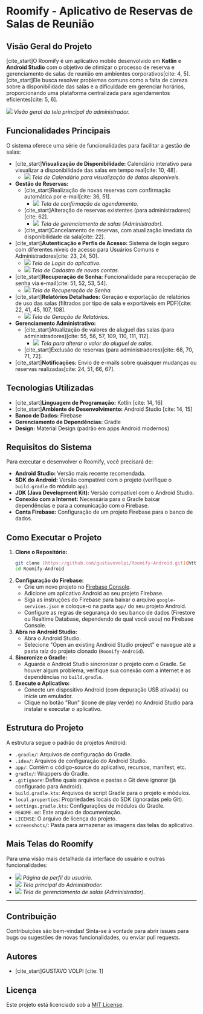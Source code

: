 # Roomify - Aplicativo de Reservas de Salas de Reunião

## Visão Geral do Projeto

[cite_start]O Roomify é um aplicativo mobile desenvolvido em **Kotlin** e **Android Studio** com o objetivo de otimizar o processo de reserva e gerenciamento de salas de reunião em ambientes corporativos[cite: 4, 5]. [cite_start]Ele busca resolver problemas comuns como a falta de clareza sobre a disponibilidade das salas e a dificuldade em gerenciar horários, proporcionando uma plataforma centralizada para agendamentos eficientes[cite: 5, 6].

![](screenshots/tela_admin.png)
_Visão geral da tela principal do administrador._

## Funcionalidades Principais

O sistema oferece uma série de funcionalidades para facilitar a gestão de salas:

* [cite_start]**Visualização de Disponibilidade:** Calendário interativo para visualizar a disponibilidade das salas em tempo real[cite: 10, 48].
    * ![](screenshots/calendario.png)
        _Tela de Calendário para visualização de datas disponíveis._
* **Gestão de Reservas:**
    * [cite_start]Realização de novas reservas com confirmação automática por e-mail[cite: 36, 51].
        * ![](screenshots/confirmar_agendamento.png)
            _Tela de confirmação de agendamento._
    * [cite_start]Alteração de reservas existentes (para administradores)[cite: 62].
        * ![](screenshots/gerenciar_salas.png)
            _Tela de gerenciamento de salas (Administrador)._
    * [cite_start]Cancelamento de reservas, com atualização imediata da disponibilidade da sala[cite: 22].
* [cite_start]**Autenticação e Perfis de Acesso:** Sistema de login seguro com diferentes níveis de acesso para Usuários Comuns e Administradores[cite: 23, 24, 50].
    * ![](screenshots/login.png)
        _Tela de Login do aplicativo._
    * ![](screenshots/cadastro.png)
        _Tela de Cadastro de novas contas._
* [cite_start]**Recuperação de Senha:** Funcionalidade para recuperação de senha via e-mail[cite: 51, 52, 53, 54].
    * ![](screenshots/recuperar_senha.png)
        _Tela de Recuperação de Senha._
* [cite_start]**Relatórios Detalhados:** Geração e exportação de relatórios de uso das salas (filtrados por tipo de sala e exportáveis em PDF)[cite: 22, 41, 45, 107, 108].
    * ![](screenshots/gerar_relatorio.png)
        _Tela de Geração de Relatórios._
* **Gerenciamento Administrativo:**
    * [cite_start]Atualização de valores de aluguel das salas (para administradores)[cite: 55, 56, 57, 109, 110, 111, 112].
        * ![](screenshots/aluguel.png)
            _Tela para alterar o valor do aluguel de salas._
    * [cite_start]Exclusão de reservas (para administradores)[cite: 68, 70, 71, 72].
* [cite_start]**Notificações:** Envio de e-mails sobre quaisquer mudanças ou reservas realizadas[cite: 24, 51, 66, 67].

## Tecnologias Utilizadas

* [cite_start]**Linguagem de Programação:** Kotlin [cite: 14, 16]
* [cite_start]**Ambiente de Desenvolvimento:** Android Studio [cite: 14, 15]
* **Banco de Dados:** Firebase
* **Gerenciamento de Dependências:** Gradle
* **Design:** Material Design (padrão em apps Android modernos)

## Requisitos do Sistema

Para executar e desenvolver o Roomify, você precisará de:

* **Android Studio:** Versão mais recente recomendada.
* **SDK do Android:** Versão compatível com o projeto (verifique o `build.gradle` do módulo `app`).
* **JDK (Java Development Kit):** Versão compatível com o Android Studio.
* **Conexão com a Internet:** Necessária para o Gradle baixar dependências e para a comunicação com o Firebase.
* **Conta Firebase:** Configuração de um projeto Firebase para o banco de dados.

## Como Executar o Projeto

1.  **Clone o Repositório:**
    ```bash
    git clone [https://github.com/gustavovolpi/Roomify-Android.git](https://github.com/gustavovolpi/Roomify-Android.git) # Substitua pela URL do seu repositório
    cd Roomify-Android
    ```
2.  **Configuração do Firebase:**
    * Crie um novo projeto no [Firebase Console](https://console.firebase.google.com/).
    * Adicione um aplicativo Android ao seu projeto Firebase.
    * Siga as instruções do Firebase para baixar o arquivo `google-services.json` e coloque-o na pasta `app/` do seu projeto Android.
    * Configure as regras de segurança do seu banco de dados (Firestore ou Realtime Database, dependendo de qual você usou) no Firebase Console.
3.  **Abra no Android Studio:**
    * Abra o Android Studio.
    * Selecione "Open an existing Android Studio project" e navegue até a pasta raiz do projeto clonado (`Roomify-Android`).
4.  **Sincronize o Gradle:**
    * Aguarde o Android Studio sincronizar o projeto com o Gradle. Se houver algum problema, verifique sua conexão com a internet e as dependências no `build.gradle`.
5.  **Execute o Aplicativo:**
    * Conecte um dispositivo Android (com depuração USB ativada) ou inicie um emulador.
    * Clique no botão "Run" (ícone de play verde) no Android Studio para instalar e executar o aplicativo.

## Estrutura do Projeto

A estrutura segue o padrão de projetos Android:

* `.gradle/`: Arquivos de configuração do Gradle.
* `.idea/`: Arquivos de configuração do Android Studio.
* `app/`: Contém o código-source do aplicativo, recursos, manifest, etc.
* `gradle/`: Wrappers do Gradle.
* `.gitignore`: Define quais arquivos e pastas o Git deve ignorar (já configurado para Android).
* `build.gradle.kts`: Arquivos de script Gradle para o projeto e módulos.
* `local.properties`: Propriedades locais do SDK (ignoradas pelo Git).
* `settings.gradle.kts`: Configurações de módulos do Gradle.
* `README.md`: Este arquivo de documentação.
* `LICENSE`: O arquivo de licença do projeto.
* `screenshots/`: Pasta para armazenar as imagens das telas do aplicativo.

## Mais Telas do Roomify

Para uma visão mais detalhada da interface do usuário e outras funcionalidades:

* ![](screenshots/perfil_usuario.png)
    _Página de perfil do usuário._
* ![](screenshots/tela_admin.png)
    _Tela principal do Administrador._
* ![](screenshots/gerenciar_salas.png)
    _Tela de gerenciamento de salas (Administrador)._

---

## Contribuição

Contribuições são bem-vindas! Sinta-se à vontade para abrir issues para bugs ou sugestões de novas funcionalidades, ou enviar pull requests.

## Autores

* [cite_start]GUSTAVO VOLPI [cite: 1]

## Licença

Este projeto está licenciado sob a [MIT License](LICENSE).